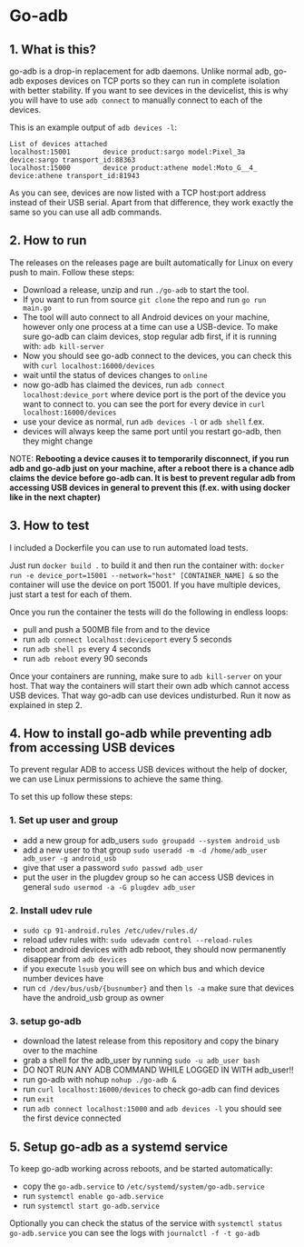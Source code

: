 # Go-adb

## 1. What is this?
go-adb is a drop-in replacement for adb daemons. Unlike normal adb, go-adb exposes devices on TCP ports so they can run in complete isolation with better stability. If you want to see devices in the devicelist, this is why you will have to use `adb connect` to manually connect to each of the devices.

This is an example output of `adb devices -l`:

```
List of devices attached
localhost:15001        device product:sargo model:Pixel_3a device:sargo transport_id:88363
localhost:15000        device product:athene model:Moto_G__4_ device:athene transport_id:81943
```

As you can see, devices are now listed with a TCP host:port address instead of their USB serial. Apart from that difference,
they work exactly the same so you can use all adb commands. 

## 2. How to run
The releases on the releases page are built automatically for Linux on every push to main.
Follow these steps:
- Download a release, unzip and run `./go-adb` to start the tool. 
- If you want to run from source `git clone` the repo and run `go run main.go` 
- The tool will auto connect to all Android devices on your machine, however only one process at a time can use a USB-device. To make sure go-adb can claim devices, stop regular adb first, if it is running with: `adb kill-server`
- Now you should see go-adb connect to the devices, you can check this with `curl localhost:16000/devices` 
- wait until the status of devices changes to `online` 
- now go-adb has claimed the devices, run `adb connect localhost:device_port` where device port is the port of the device you want to connect to. you can see the port for every device in `curl localhost:16000/devices`
- use your device as normal, run `adb devices -l` or `adb shell` f.ex.
- devices will always keep the same port until you restart go-adb, then they might change

NOTE: **Rebooting a device causes it to temporarily disconnect, if you run adb and go-adb just on your machine, after a reboot there is a chance adb
claims the device before go-adb can. It is best to prevent regular adb from accessing USB devices in general to prevent this (f.ex. with using docker like in the next chapter)**

## 3. How to test
 
 I included a Dockerfile you can use to run automated load tests. 

Just run `docker build .` to build it and then run the container with:
 `docker run -e device_port=15001 --network="host" [CONTAINER_NAME] &`
 so the container will use the device on port 15001. 
 If you have multiple devices, just start a test for each of them. 

 Once you run the container the tests will do the following in endless loops:
 - pull and push a 500MB file from and to the device
 - run `adb connect localhost:deviceport` every 5 seconds
 - run `adb shell ps` every 4 seconds
 - run `adb reboot` every 90 seconds

 Once your containers are running, make sure to `adb kill-server` on your host. That way the containers will start their own adb
 which cannot access USB devices. That way go-adb can use devices undisturbed. Run it now as explained in step 2.

## 4. How to install go-adb while preventing adb from accessing USB devices
To prevent regular ADB to access USB devices without the help of docker, we can use Linux permissions 
to achieve the same thing. 

To set this up follow these steps:
### 1. Set up user and group
- add a new group for adb_users `sudo groupadd --system android_usb`
- add a new user to that group `sudo useradd -m -d /home/adb_user adb_user -g android_usb`
- give that user a password `sudo passwd adb_user` 
- put the user in the plugdev group so he can access USB devices in general `sudo usermod -a -G plugdev adb_user`

### 2. Install udev rule
- `sudo cp 91-android.rules /etc/udev/rules.d/`
- reload udev rules with: `sudo udevadm control --reload-rules` 
- reboot android devices with adb reboot, they should now permanently disappear from `adb devices`
- if you execute `lsusb` you will see on which bus and which device number devices have
- run `cd /dev/bus/usb/{busnumber}` and then `ls -a` make sure that devices have the android_usb group as owner

### 3. setup go-adb
- download the latest release from this repository and copy the binary over to the machine
- grab a shell for the adb_user by running `sudo -u adb_user bash`
- DO NOT RUN ANY ADB COMMAND WHILE LOGGED IN WITH adb_user!!
- run go-adb with nohup `nohup ./go-adb &` 
- run `curl localhost:16000/devices` to check go-adb can find devices
- run `exit`
- run `adb connect localhost:15000` and `adb devices -l` you should see the first device connected


## 5. Setup go-adb as a systemd service
To keep go-adb working across reboots, and be started automatically: 
- copy the `go-adb.service` to `/etc/systemd/system/go-adb.service` 
- run `systemctl enable go-adb.service` 
- run `systemctl start go-adb.service`

Optionally you can check the status of the service with `systemctl status go-adb.service` 
you can see the logs with `journalctl -f -t go-adb`